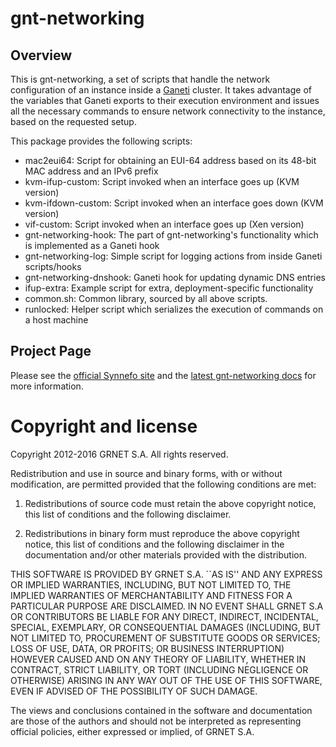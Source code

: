 gnt-networking
===========

Overview
--------

This is gnt-networking, a set of scripts that handle the network configuration of
an instance inside a [Ganeti](http://code.google.com/p/ganeti) cluster.
It takes advantage of the variables that Ganeti exports to their execution
environment and issues all the necessary commands to ensure network
connectivity to the instance, based on the requested setup.

This package provides the following scripts:

* mac2eui64: Script for obtaining an EUI-64 address based on its 48-bit
  MAC address and an IPv6 prefix
* kvm-ifup-custom: Script invoked when an interface goes up (KVM version)
* kvm-ifdown-custom: Script invoked when an interface goes down (KVM version)
* vif-custom: Script invoked when an interface goes up (Xen version)
* gnt-networking-hook: The part of gnt-networking's functionality which is
  implemented as a Ganeti hook
* gnt-networking-log: Simple script for logging actions from inside Ganeti
  scripts/hooks
* gnt-networking-dnshook: Ganeti hook for updating dynamic DNS entries
* ifup-extra: Example script for extra, deployment-specific functionality
* common.sh: Common library, sourced by all above scripts.
* runlocked: Helper script which serializes the execution of commands
  on a host machine

Project Page
------------

Please see the [official Synnefo site](http://www.synnefo.org) and the
[latest gnt-networking docs](http://www.synnefo.org/docs/gnt-networking/latest/index.html)
for more information.


Copyright and license
=====================

Copyright 2012-2016 GRNET S.A. All rights reserved.

Redistribution and use in source and binary forms, with or
without modification, are permitted provided that the following
conditions are met:

  1. Redistributions of source code must retain the above
     copyright notice, this list of conditions and the following
     disclaimer.

  2. Redistributions in binary form must reproduce the above
     copyright notice, this list of conditions and the following
     disclaimer in the documentation and/or other materials
     provided with the distribution.

THIS SOFTWARE IS PROVIDED BY GRNET S.A. ``AS IS'' AND ANY EXPRESS
OR IMPLIED WARRANTIES, INCLUDING, BUT NOT LIMITED TO, THE IMPLIED
WARRANTIES OF MERCHANTABILITY AND FITNESS FOR A PARTICULAR
PURPOSE ARE DISCLAIMED. IN NO EVENT SHALL GRNET S.A OR
CONTRIBUTORS BE LIABLE FOR ANY DIRECT, INDIRECT, INCIDENTAL,
SPECIAL, EXEMPLARY, OR CONSEQUENTIAL DAMAGES (INCLUDING, BUT NOT
LIMITED TO, PROCUREMENT OF SUBSTITUTE GOODS OR SERVICES; LOSS OF
USE, DATA, OR PROFITS; OR BUSINESS INTERRUPTION) HOWEVER CAUSED
AND ON ANY THEORY OF LIABILITY, WHETHER IN CONTRACT, STRICT
LIABILITY, OR TORT (INCLUDING NEGLIGENCE OR OTHERWISE) ARISING IN
ANY WAY OUT OF THE USE OF THIS SOFTWARE, EVEN IF ADVISED OF THE
POSSIBILITY OF SUCH DAMAGE.

The views and conclusions contained in the software and
documentation are those of the authors and should not be
interpreted as representing official policies, either expressed
or implied, of GRNET S.A.
